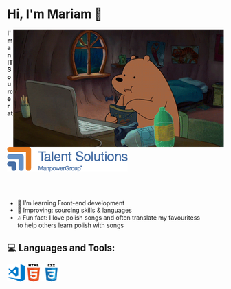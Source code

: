 # Hi, I'm Mariam 👋<br> 
<div id="body">
<p><img src="https://github.com/darsaveli/Mariam/blob/main/1479814528_webarebears.gif" width="490px" align="right" style="max-width:100%;"</p>

<p><b>I'm an IT Sourcer at</b> &nbsp; &nbsp; <a href="https://talentsolutions.manpowergroup.com/"><img alt="manpowergroup" width="280px" src="https://github.com/darsaveli/Mariam/blob/main/Talentsolutions.png" target=”_blank”></a></p>

<br> 
<br>
<ul>
<li>🌱 I’m learning Front-end development
<li>🔎 Improving: sourcing skills & languages</li>
<li>🎶 Fun fact: I love polish songs and often translate my favouritess<br>
to help others learn polish with songs</li>
</ul>

</div>
<div id="bottom">
<h2>💻 Languages and Tools:</h2>
  <p><img src="https://github.com/darsaveli/Mariam/blob/main/visual-studio-code.png" width="41px" align="left"></p>
  <p><img src="https://github.com/darsaveli/Mariam/blob/main/html.png" width="41px" align="left"></p>
  <p><img src="https://github.com/darsaveli/Mariam/blob/main/css.png" width="41px" align="left"></p>

  
</div>
